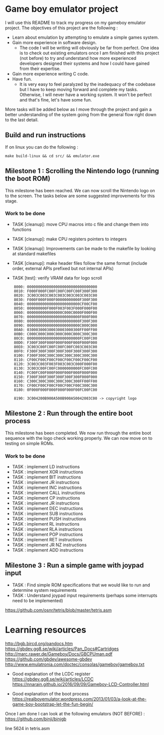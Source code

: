 # Game boy emulator project

I will use this README to track my progress on my gameboy emulator project. The objectives of this project are the following :
- Learn about emulation by attempting to emulate a simple games system.
- Gain more experience in software design.
	- The code I will be writing will obviously be far from perfect. One idea is to check out existing emulators once I am finished with this project (not before) to try and understand how more experienced developers designed their systems and how I could have gained from their expertise.
- Gain more experience writing C code.
- Have fun.
	- It is very easy to feel paralyzed by the inadequacy of the codebase but I have to keep moving forward and complete my tasks. Otherwise, I will never have a working system. It won't be perfect and that's fine, let's have some fun.

More tasks will be added below as I move through the project and gain a better understanding of the system going from the general flow right down to the last detail.

## Build and run instructions

If on linux you can do the following :

```
make build-linux && cd src/ && emulator.exe
```

## Milestone 1 : Scrolling the Nintendo logo (running the boot ROM)

This milestone has been reached. We can now scroll the Nintendo logo on to the screen. The tasks below are some suggested improvements for this stage.

### Work to be done

* TASK [cleanup]: move CPU macros into c file and change them into functions
* TASK [cleanup]: make CPU registers pointers to integers
* TASK [cleanup]: Improvements can be made to the makefile by looking at standard makefiles
* TASK [cleanup]: make header files follow the same format (include order, external APIs prefixed but not internal APIs)

* TASK [test]: verify VRAM data for logo scroll

```
	8000: 00000000000000000000000000000000
	8010: F000F000FC00FC00FC00FC00F300F300
	8020: 3C003C003C003C003C003C003C003C00
	8030: F000F000F000F00000000000F300F300
	8040: 000000000000000000000000CF00CF00
	8050: 000000000F000F003F003F000F000F00
	8060: 0000000000000000C000C0000F000F00
	8070: 000000000000000000000000F000F000
	8080: 000000000000000000000000F300F300
	8090: 000000000000000000000000C000C000
	80A0: 030003000300030003000300FF00FF00
	80B0: C000C000C000C000C000C000C300C300
	80C0: 000000000000000000000000FC00FC00
	80D0: F300F300F000F000F000F000F000F000
	80E0: 3C003C00FC00FC00FC00FC003C003C00
	80F0: F300F300F300F300F300F300F300F300
	8100: F300F300C300C300C300C300C300C300
	8110: CF00CF00CF00CF00CF00CF00CF00CF00
	8120: 3C003C003F003F003C003C000F000F00
	8130: 3C003C00FC00FC0000000000FC00FC00
	8140: FC00FC00F000F000F000F000F000F000
	8150: F300F300F300F300F300F300F000F000
	8160: C300C300C300C300C300C300FF00FF00
	8170: CF00CF00CF00CF00CF00CF00C300C300
	8180: 0F000F000F000F000F000F00FC00FC00

	8190: 3C004200B900A500B900A50042003C00 -> copyright logo
```

## Milestone 2 : Run through the entire boot process

This milestone has been completed. We now run through the entire boot sequence with the logo check working properly.
We can now move on to testing on simple ROMs.

### Work to be done

* TASK : implement LD instructions
* TASK : implement XOR instructions
* TASK : implement BIT instructions
* TASK : implement JR instructions
* TASK : implement INC instructions
* TASK : implement CALL instructions
* TASK : implement CP instructions
* TASK : implement JR instructions
* TASK : implement DEC instructions
* TASK : implement SUB instructions
* TASK : implement PUSH instructions
* TASK : implement RL instructions
* TASK : implement RLA instructions
* TASK : implement POP instructions
* TASK : implement RET instructions
* TASK : implement JR NZ instructions
* TASK : implement ADD instructions

## Milestone 3 : Run a simple game with joypad input

* TASK : Find simple ROM specifications that we would like to run and determine system requirements
* TASK : Understand joypad input requirements (perhaps some interrupts need to be implemented)

https://github.com/osnr/tetris/blob/master/tetris.asm

# Learning resources

http://bgb.bircd.org/pandocs.htm
https://gbdev.gg8.se/wiki/articles/Pan_Docs#Cartridges
http://marc.rawer.de/Gameboy/Docs/GBCPUman.pdf
https://github.com/gbdev/awesome-gbdev
http://www.emulatronia.com/doctec/consolas/gameboy/gameboy.txt

* Good explanation of the LCDC register
https://gbdev.gg8.se/wiki/articles/LCDC
https://nnarain.github.io/2016/09/09/Gameboy-LCD-Controller.html

* Good explanation of the boot process
https://realboyemulator.wordpress.com/2013/01/03/a-look-at-the-game-boy-bootstrap-let-the-fun-begin/

Once I am done I can look at the following emulators (NOT BEFORE) : 
https://github.com/binji/binjgb

line 5624 in tetris.asm